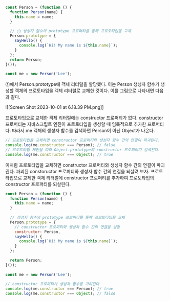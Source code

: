 ```javascript
const Person = (function () {  
  function Person(name) {  
    this.name = name;  
  }  
  
  // ⓵ 생성자 함수의 prototype 프로퍼티를 통해 프로토타입을 교체  
  Person.prototype = {  
    sayHello() {  
      console.log(`Hi! My name is ${this.name}`);  
    }  
  };  
  return Person;  
}());  
  
const me = new Person('Lee');
```

⓵에서 Person.prototype에 객체 리터럴을 할당했다. 이는 Person 생성자 함수가 생성할 객체의 프로토타입을 객체 리터럴로 교체한 것이다. 이를 그림으로 나타내면 다음과 같다.

![[Screen Shot 2023-10-01 at 6.18.39 PM.png]]

프로토타입으로 교체한 객체 리터럴에는 constructor 프로퍼티가 없다. constructor 프로퍼티는 자바스크립트 엔진이 프로토타입을 생성할 때 임묵적으로 추가한 프로퍼티다. 따라서 me 객체의 생성자 함수를 검색하면 Person이 아닌 Object가 나온다.

```javascript
// 프로토타입을 교체하면 constructor 프로퍼티와 생성자 함수 간의 연결이 파괴된다.  
console.log(me.constructor === Person); // false  
// 프로토타입 체인을 따라 Object.prototype의 constructor 프로퍼티가 검색된다.  
console.log(me.constructor === Object); // true
```

이처럼 프로토타입을 교체하면 constructor 프로퍼티와 생성자 함수 간의 연결이 파괴괸다. 파괴된 constoructor 프로퍼티와 생성자 함수 간의 연결을 되살려 보자. 프로토타입으로 교체한 객체 리터럴에 constructor 프로퍼티를 추가하여 프로토타입의 constructor 프로퍼티를 되살린다.

```javascript
const Person = (function () {  
  function Person(name) {  
    this.name = name;  
  }  
  
  // 생성자 함수의 prototype 프로퍼티를 통해 프로토타입을 교체  
  Person.prototype = {  
    // constructor 프로퍼티와 생성자 함수 간의 연결을 설정  
    constructor: Person,  
    sayHello() {  
      console.log(`Hi! My name is ${this.name}`);  
    }  
  };  
    
  return Person;  
}());  
  
const me = new Person('Lee');  
  
// constructor 프로퍼티가 생성자 함수를 가리킨다  
console.log(me.constructor === Person); // true  
console.log(me.constructor === Object); // false
```
